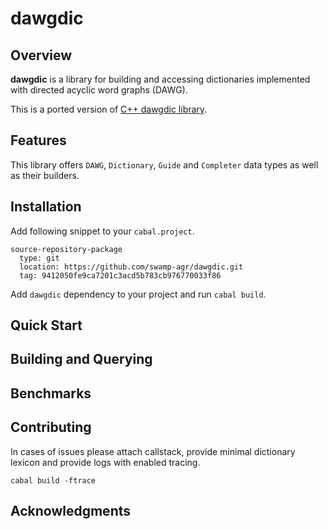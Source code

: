 # dawgdic

## Overview

**dawgdic** is a library for building and accessing 
dictionaries implemented with directed acyclic word 
graphs (DAWG).

This is a ported version of [C++ dawgdic library](https://code.google.com/archive/p/dawgdic/).

## Features

This library offers `DAWG`, `Dictionary`, `Guide` and `Completer` data types as well as their builders.

## Installation

Add following snippet to your `cabal.project`.

```
source-repository-package
  type: git
  location: https://github.com/swamp-agr/dawgdic.git
  tag: 9412050fe9ca7201c3acd5b783cb976770033f86
```

Add `dawgdic` dependency to your project and run `cabal build`.


## Quick Start

## Building and Querying

## Benchmarks

## Contributing

In cases of issues please attach callstack, provide minimal dictionary lexicon and provide logs with enabled tracing.

```
cabal build -ftrace
```

## Acknowledgments
